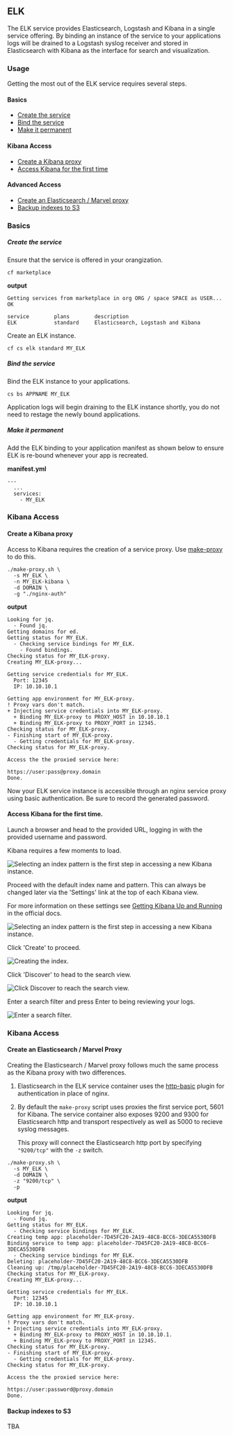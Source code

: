 ## ELK

The ELK service provides Elasticsearch, Logstash and Kibana in a single service offering. By binding an instance of the service to your applications logs will be drained to a Logstash syslog receiver and stored in Elasticsearch with Kibana as the interface for search and visualization.

### Usage

Getting the most out of the ELK service requires several steps.

#### Basics

- [Create the service](#create-the-service)
- [Bind the service](#bind-the-service)
- [Make it permanent](#make-it-permanent)

#### Kibana Access

- [Create a Kibana proxy](#create-a-kibana-proxy)
- [Access Kibana for the first time](#access-kibana-for-the-first-time)

#### Advanced Access

- [Create an Elasticsearch / Marvel proxy](#create-an-elasticsearch-marvel-proxy)
- [Backup indexes to S3](#backup-indexes-to-s3)

### Basics

##### Create the service

Ensure that the service is offered in your orangization.

	cf marketplace

**output**

	Getting services from marketplace in org ORG / space SPACE as USER...
	OK
	
	service        plans        description   
	ELK            standard     Elasticsearch, Logstash and Kibana
	
Create an ELK instance.

	cf cs elk standard MY_ELK

##### Bind the service
	
Bind the ELK instance to your applications.

	cs bs APPNAME MY_ELK
	
Application logs will begin draining to the ELK instance shortly, you do not need to restage the newly bound applications. 

##### Make it permanent

Add the ELK binding to your application manifest as shown below to ensure ELK is re-bound whenever your app is recreated.

**manifest.yml**

	---
	  ...
	  services:
	  	- MY_ELK


### Kibana Access

#### Create a Kibana proxy

Access to Kibana requires the creation of a service proxy. Use [make-proxy](https://github.com/18F/cf-service-proxy/blob/master/make-proxy.sh) to do this. 

	./make-proxy.sh \
	  -s MY_ELK \
	  -n MY_ELK-kibana \
	  -d DOMAIN \
	  -g "./nginx-auth"
	
**output**

	Looking for jq.
	  - Found jq.
	Getting domains for ed.
	Getting status for MY_ELK.
	  - Checking service bindings for MY_ELK.
	    - Found bindings.
	Checking status for MY_ELK-proxy.
	Creating MY_ELK-proxy...
	
	Getting service credentials for MY_ELK.
	  Port: 12345
	  IP: 10.10.10.1
	
	Getting app environment for MY_ELK-proxy.
	! Proxy vars don't match.
	+ Injecting service credentials into MY_ELK-proxy.
	  + Binding MY_ELK-proxy to PROXY_HOST in 10.10.10.1
	  + Binding MY_ELK-proxy to PROXY_PORT in 12345.
	Checking status for MY_ELK-proxy.
	- Finishing start of MY_ELK-proxy.
	  - Getting credentials for MY_ELK-proxy.
	Checking status for MY_ELK-proxy.
	
	Access the the proxied service here:
	
	https://user:pass@proxy.domain
	Done.

Now your ELK service instance is accessible through an nginx service proxy using basic authentication. Be sure to record the generated password.

#### Access Kibana for the first time.

Launch a browser and head to the provided URL, logging in with the provided username and password.

Kibana requires a few moments to load.

![Selecting an index pattern is the first step in accessing a new Kibana instance.](images/kibana_loading-450.png "Selecting an index pattern.")

Proceed with the default index name and pattern. This can always be changed later via the 'Settings' link at the top of each Kibana view.

For more information on these settings see [Getting Kibana Up and Running](https://www.elastic.co/guide/en/kibana/current/setup.html) in the official docs. 

![Selecting an index pattern is the first step in accessing a new Kibana instance.](images/configure_index_pattern-450.png)

Click 'Create' to proceed.

![Creating the index.](images/logstash-450.png)

Click 'Discover' to head to the search view.

![Click Discover to reach the search view.](images/links-450.png)

Enter a search filter and press Enter to being reviewing your logs.

![Enter a search filter.](images/search-450.png)

### Kibana Access

#### Create an Elasticsearch / Marvel Proxy

Creating the Elasticsearch / Marvel proxy follows much the same process as the Kibana proxy with two differences.

1. Elasticsearch in the ELK service container uses the [http-basic](https://github.com/Asquera/elasticsearch-http-basic) plugin for authentication in place of nginx.

1. By default the `make-proxy` script uses proxies the first service port, 5601 for Kibana. The service container also exposes 9200 and 9300 for Elasticsearch http and transport respectively as well as 5000 to recieve syslog messages.

	This proxy will connect the Elasticsearch http port by specifying `"9200/tcp"` with the `-z` switch.


```
./make-proxy.sh \
  -s MY_ELK \
  -d DOMAIN \
  -z "9200/tcp" \
  -p
```
	
**output**

	Looking for jq.
	  - Found jq.
	Getting status for MY_ELK.
	  - Checking service bindings for MY_ELK.
	Creating temp app: placeholder-7D45FC20-2A19-48C8-BCC6-3DECA5530DFB
	Binding service to temp app: placeholder-7D45FC20-2A19-48C8-BCC6-3DECA5530DFB
	  - Checking service bindings for MY_ELK.
	Deleting: placeholder-7D45FC20-2A19-48C8-BCC6-3DECA5530DFB
	Cleaning up: /tmp/placeholder-7D45FC20-2A19-48C8-BCC6-3DECA5530DFB
	Checking status for MY_ELK-proxy.
	Creating MY_ELK-proxy...
	
	Getting service credentials for MY_ELK.
	  Port: 12345
	  IP: 10.10.10.1
	
	Getting app environment for MY_ELK-proxy.
	! Proxy vars don't match.
	+ Injecting service credentials into MY_ELK-proxy.
	  + Binding MY_ELK-proxy to PROXY_HOST in 10.10.10.1.
	  + Binding MY_ELK-proxy to PROXY_PORT in 12345.
	Checking status for MY_ELK-proxy.
	- Finishing start of MY_ELK-proxy.
	  - Getting credentials for MY_ELK-proxy.
	Checking status for MY_ELK-proxy.
	
	Access the the proxied service here:
	
	https://user:password@proxy.domain
	Done.


#### Backup indexes to S3

TBA
